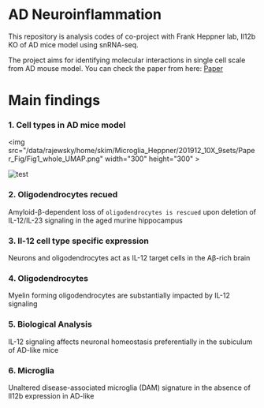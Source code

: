 # AD Neuroinflammation 

This repository is analysis codes of co-project with Frank Heppner lab, Il12b KO of AD mice model using snRNA-seq.  

The project aims for identifying molecular interactions in single cell scale from AD mouse model. You can check the paper from here: [Paper](https://www.biorxiv.org/content/10.1101/2021.04.25.441313v1)

# Main findings

### 1. Cell types in AD mice model

<img src="/data/rajewsky/home/skim/Microglia_Heppner/201912_10X_9sets/Paper_Fig/Fig1_whole_UMAP.png" width="300" height="300" \>

![test](https://www.biorxiv.org/content/biorxiv/early/2021/04/27/2021.04.25.441313/F1.large.jpg)



### 2. Oligodendrocytes recued
Amyloid-β-dependent loss of `oligodendrocytes is rescued` upon deletion of IL-12/IL-23 signaling in the aged murine hippocampus



### 3. Il-12 cell type specific expression
Neurons and oligodendrocytes act as IL-12 target cells in the Aβ-rich brain

### 4. Oligodendrocytes 
Myelin forming oligodendrocytes are substantially impacted by IL-12 signaling

### 5. Biological Analysis
IL-12 signaling affects neuronal homeostasis preferentially in the subiculum of AD-like mice


### 6. Microglia
Unaltered disease-associated microglia (DAM) signature in the absence of Il12b expression in AD-like




 

